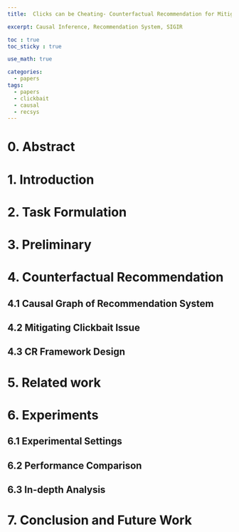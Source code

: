 ```yaml
---
title:  Clicks can be Cheating- Counterfactual Recommendation for Mitigating Clickbait Issue(SIGIR 2021)

excerpt: Causal Inference, Recommendation System, SIGIR 

toc : true
toc_sticky : true  

use_math: true

categories:
  - papers
tags:
  - papers
  - clickbait
  - causal
  - recsys
---
```


# 0. Abstract

# 1. Introduction

# 2. Task Formulation

# 3. Preliminary

# 4. Counterfactual Recommendation

## 4.1 Causal Graph of Recommendation System

## 4.2 Mitigating Clickbait Issue

## 4.3 CR Framework Design

# 5. Related work

# 6. Experiments

## 6.1 Experimental Settings

## 6.2 Performance Comparison

## 6.3 In-depth Analysis

# 7. Conclusion and Future Work